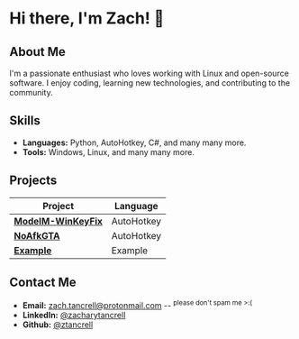 # Hi there, I'm Zach! 👋

## About Me
I'm a passionate enthusiast who loves working with Linux and open-source software. I enjoy coding, learning new technologies, and contributing to the community.

## Skills
- **Languages:** Python, AutoHotkey, C#, and many many more.
- **Tools:** Windows, Linux, and many many more.

## Projects

| Project | Language |
| --- | --- |
| [**ModelM-WinKeyFix**](https://github.com/ztancrell/ModelM-WinKeyFix) | AutoHotkey |
| [**NoAfkGTA**](https://github.com/ztancrell/NoAfkGTA) | AutoHotkey |
| [**Example**](https://example.com) | Example |

## Contact Me
- **Email:** <a href="mailto:&zach;&#46;tancrell&#64;protonmail&#46;com">zach&#46;tancrell&#64;protonmail&#46;com</a> -- <sup>please don't spam me >:(</sup>
- **LinkedIn:** [@zacharytancrell](https://www.linkedin.com/in/zacharytancrell/)
- **Github:** [@ztancrell](https://www.github.com/ztancrell)
